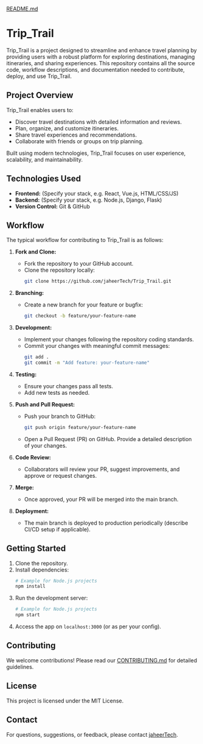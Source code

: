 [README.md](https://github.com/user-attachments/files/22048388/README.md)
# Trip_Trail

Trip_Trail is a project designed to streamline and enhance travel planning by providing users with a robust platform for exploring destinations,
managing itineraries, and sharing experiences. 
This repository contains all the source code, workflow descriptions, and documentation needed to contribute, deploy, and use Trip_Trail.

## Project Overview

Trip_Trail enables users to:
- Discover travel destinations with detailed information and reviews.
- Plan, organize, and customize itineraries.
- Share travel experiences and recommendations.
- Collaborate with friends or groups on trip planning.

Built using modern technologies, Trip_Trail focuses on user experience, scalability, and maintainability.

## Technologies Used

- **Frontend:** (Specify your stack, e.g. React, Vue.js, HTML/CSS/JS)
- **Backend:** (Specify your stack, e.g. Node.js, Django, Flask)
- **Version Control:** Git & GitHub

## Workflow

The typical workflow for contributing to Trip_Trail is as follows:

1. **Fork and Clone:**
   - Fork the repository to your GitHub account.
   - Clone the repository locally:
     ```bash
     git clone https://github.com/jaheerTech/Trip_Trail.git
     ```

2. **Branching:**
   - Create a new branch for your feature or bugfix:
     ```bash
     git checkout -b feature/your-feature-name
     ```

3. **Development:**
   - Implement your changes following the repository coding standards.
   - Commit your changes with meaningful commit messages:
     ```bash
     git add .
     git commit -m "Add feature: your-feature-name"
     ```

4. **Testing:**
   - Ensure your changes pass all tests.
   - Add new tests as needed.

5. **Push and Pull Request:**
   - Push your branch to GitHub:
     ```bash
     git push origin feature/your-feature-name
     ```
   - Open a Pull Request (PR) on GitHub. Provide a detailed description of your changes.

6. **Code Review:**
   - Collaborators will review your PR, suggest improvements, and approve or request changes.

7. **Merge:**
   - Once approved, your PR will be merged into the main branch.

8. **Deployment:**
   - The main branch is deployed to production periodically (describe CI/CD setup if applicable).

## Getting Started

1. Clone the repository.
2. Install dependencies:
   ```bash
   # Example for Node.js projects
   npm install
   ```
3. Run the development server:
   ```bash
   # Example for Node.js projects
   npm start
   ```
4. Access the app on `localhost:3000` (or as per your config).

## Contributing

We welcome contributions! Please read our [CONTRIBUTING.md](CONTRIBUTING.md) for detailed guidelines.

## License

This project is licensed under the MIT License.

## Contact

For questions, suggestions, or feedback, please contact [jaheerTech](https://github.com/jaheerTech).
